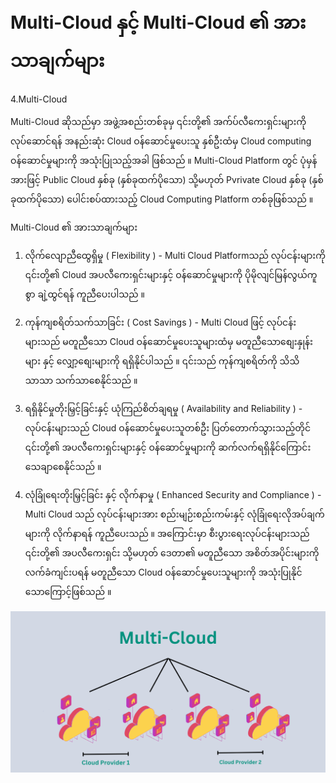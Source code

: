# Multi-Cloud နှင့် Multi-Cloud ၏ အားသာချက်များ


4.Multi-Cloud


Multi-Cloud ဆိုသည်မှာ အဖွဲ့အစည်းတစ်ခုမှ ၎င်းတို့၏ အက်ပ်လီကေးရှင်းများကို လုပ်ဆောင်ရန် အနည်းဆုံး Cloud ဝန်ဆောင်မှုပေးသူ နှစ်ဦးထံမှ Cloud computing ဝန်ဆောင်မှုများကို အသုံးပြုသည့်အခါ ဖြစ်သည် ။ Multi-Cloud Platform တွင် ပုံမှန်အားဖြင့် Public Cloud နှစ်ခု (နှစ်ခုထက်ပိုသော) သို့မဟုတ် Pvrivate Cloud နှစ်ခု (နှစ်ခုထက်ပိုသော) ပေါင်းစပ်ထားသည့် Cloud Computing Platform တစ်ခုဖြစ်သည် ။ 

Multi-Cloud ၏ အားသာချက်များ


1. လိုက်လျောညီထွေရှိမှု ( Flexibility ) - Multi Cloud Platformသည် လုပ်ငန်းများကို ၎င်းတို့၏ Cloud အပလီကေးရှင်းများနှင့် ဝန်ဆောင်မှုများကို ပိုမိုလျင်မြန်လွယ်ကူစွာ ချဲ့ထွင်ရန် ကူညီပေးပါသည် ။ 

2. ကုန်ကျစရိတ်သက်သာခြင်း ( Cost Savings ) - Multi Cloud ဖြင့် လုပ်ငန်းများသည် မတူညီသော Cloud ဝန်ဆောင်မှုပေးသူများထံမှ မတူညီသောစျေးနှုန်းများ နှင့် လျှော့စျေးများကို ရရှိနိုင်ပါသည် ။ ၎င်းသည် ကုန်ကျစရိတ်ကို သိသိသာသာ သက်သာစေနိုင်သည် ။

3. ရရှိနိုင်မှုတိုးမြှင့်ခြင်းနှင့် ယုံကြည်စိတ်ချရမှု ( Availability and Reliability ) - လုပ်ငန်းများသည် Cloud ဝန်ဆောင်မှုပေးသူတစ်ဦး ပြတ်တောက်သွားသည့်တိုင် ၎င်းတို့၏ အပလီကေးရှင်းများနှင့် ဝန်ဆောင်မှုများကို ဆက်လက်ရရှိနိုင်ကြောင်း သေချာစေနိုင်သည် ။


4. လုံခြုံရေးတိုးမြှင့်ခြင်း နှင့် လိုက်နာမှု ( Enhanced Security and Compliance ) - Multi Cloud သည် လုပ်ငန်းများအား စည်းမျဉ်းစည်းကမ်းနှင့် လုံခြုံရေးလိုအပ်ချက်များကို လိုက်နာရန် ကူညီပေးသည် ။ အကြောင်းမှာ စီးပွားရေးလုပ်ငန်းများသည် ၎င်းတို့၏ အပလီကေးရှင်း သို့မဟုတ် ဒေတာ၏ မတူညီသော အစိတ်အပိုင်းများကို လက်ခံကျင်းပရန် မတူညီသော Cloud ဝန်ဆောင်မှုပေးသူများကို အသုံးပြုနိုင်သောကြောင့်ဖြစ်သည် ။


<div align="center">
</div>
<img alt="demo" src="/image/11.png" />
<br/>
